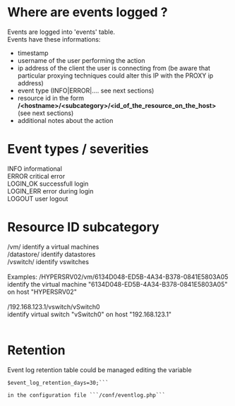 # Where are events logged ?
Events are logged into 'events' table.<br/>
Events have these informations:<br/>
- timestamp
- username of the user performing the action
- ip address of the client the user is connecting from (be aware that particular proxying techniques could alter this IP with the PROXY ip address)
- event type (INFO|ERROR|.... see next sections)
- resource id in the form <b>/&lt;hostname&gt;/&lt;subcategory&gt;/&lt;id_of_the_resource_on_the_host&gt;</b> (see next sections)
- additional notes about the action

# Event types / severities
INFO              informational<br/>
ERROR		  critical error<br/>
LOGIN_OK          successfull login<br/>
LOGIN_ERR         error during login<br/>
LOGOUT            user logout<br/>


# Resource ID subcategory
/vm/          identify a virtual machines<br/>
/datastore/   identify datastores<br/>
/vswitch/     identify vswitches<br/>
<br/>
Examples:
  /HYPERSRV02/vm/6134D048-ED5B-4A34-B378-0841E5803A05 <br/> 
  identify the virtual machine "6134D048-ED5B-4A34-B378-0841E5803A05" on host "HYPERSRV02"<br/>
<br/>
  /192.168.123.1/vswitch/vSwitch0<br/>
  identify virtual switch "vSwitch0" on host "192.168.123.1"<br/>
<br/>

# Retention
Event log retention table could be managed editing the variable

  ```# events table retention in days
 $event_log_retention_days=30;```

in the configuration file ```/conf/eventlog.php```
